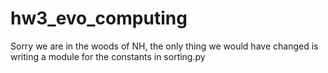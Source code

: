 # hw3_evo_computing
Sorry we are in the woods of NH, the only thing we would have changed is writing a module for the constants in sorting.py
